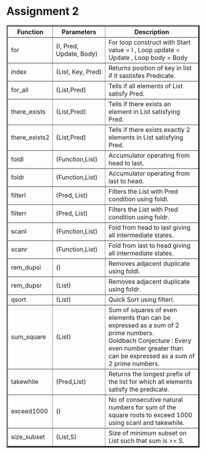 # **Assignment 2**
<table border=3>
<tr>
<th>Function</th>
<th>Parameters</th>
<th>Description</th>
</tr>

<tr>
<td>for</td>
<td>(I, Pred, Update, Body)</td>
<td>
For loop construct with Start value = I , Loop update = Update , Loop body = Body

</td></tr>

<tr>
<td>index</td>
<td>(List, Key, Pred)</td>
<td>
Returns position of key in list if it sastisfes Predicate.
</td></tr>

<tr>
<td>for_all</td>
<td>(List,Pred)</td>
<td>
Tells if all elements of List satisfy Pred.

</td></tr>

<tr>
<td>there_exists</td>
<td>(List,Pred)</td>
<td>
Tells if there exists an element in List satisfying Pred.
</td></tr>

<tr>
<td>there_exists2</td>
<td>(List,Pred)</td>
<td>
Tells if there exists exactly 2 elements in List satisfying Pred.
</td></tr>

<tr>
<td>foldl</td>
<td>(Function,List)</td>
<td>
Accumulator operating from head to last.

</td></tr>

<tr>
<td>foldr</td>
<td>(Function,List)</td>
<td>
Accumulator operating from last to head.

</td></tr>

<tr>
<td>filterl</td>
<td>(Pred, List)</td>
<td>
Filters the List with Pred condition using foldl.

</td></tr>

<tr>
<td>filterr</td>
<td>(Pred, List)</td>
<td>
Filters the List with Pred condition using foldr.

</td></tr>

<tr>
<td>scanl</td>
<td>(Function,List)</td>
<td>
Fold from head to last giving all intermediate states.

</td></tr>

<tr>
<td>scanr</td>
<td>(Function,List)</td>
<td>
Fold from last to head giving all intermediate states.

</td></tr>

<tr>
<td>rem_dupsl</td>
<td>()</td>
<td>Removes adjacent duplicate using foldl.

</td></tr>

<tr>
<td>rem_dupsr</td>
<td>(List)</td>
<td>Removes adjacent duplicate using foldr.

</td></tr>
<tr>
<td>qsort</td>
<td>(List)</td>
<td>
Quick Sort using filterl.
</td></tr>

<tr>
<td>sum_square</td>
<td>(List)</td>
<td>
Sum of squares of even elements than can be expressed as a sum of 2 prime numbers.<br>
Goldbach Conjecture : Every even number greater than can be expressed as a sum of 2 prime numbers.
</td></tr>

<tr>
<td>takewhile</td>
<td>(Pred,List)</td>
<td>Returns the longest prefix of the list for which all elements satisfy the predicate.

</td></tr>

<tr>
<td>exceed1000</td>
<td>()</td>
<td>No of consecutive natural numbers for sum of the square roots to exceed 1000 using scanl and takewhile.

</td></tr>

<tr>
<td>size_subset</td>
<td>(List,S)</td>
<td>Size of minimum subset on List such that sum is >= S.

</td></tr>


</table>
